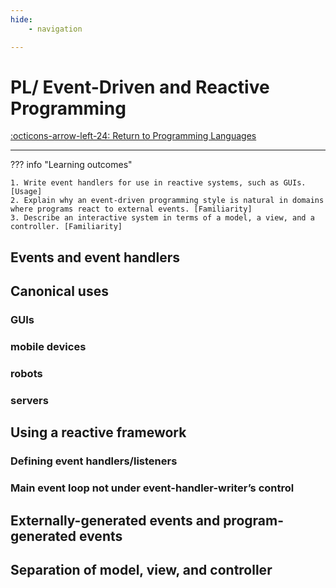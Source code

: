 ```yaml
---
hide:
    - navigation

---
```

# PL/ Event-Driven and Reactive Programming

[:octicons-arrow-left-24: Return to Programming Languages](/Bodies-of-Knowledge/Programming-Languages/)

---

??? info "Learning outcomes"

    1. Write event handlers for use in reactive systems, such as GUIs. [Usage]
    2. Explain why an event-driven programming style is natural in domains where programs react to external events. [Familiarity]
    3. Describe an interactive system in terms of a model, a view, and a controller. [Familiarity]

## Events and event handlers

## Canonical uses

### GUIs

### mobile devices

### robots

### servers

## Using a reactive framework

### Defining event handlers/listeners

### Main event loop not under event-handler-writer’s control

## Externally-generated events and program-generated events

## Separation of model, view, and controller